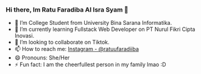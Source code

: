 ### Hi there, Im Ratu Faradiba Al Isra Syam 👋

- 🔭 I’m College Student from University Bina Sarana Informatika.
- 🌱 I’m currently learning Fullstack Web Developer on PT Nurul Fikri Cipta Inovasi.
- 👯 I’m looking to collaborate on Tiktok.
- 📫 How to reach me: [Instagram - @ratuufaradiiba](https://www.instagram.com/ratuufaradiiba)
- 😄 Pronouns: She/Her
- ⚡ Fun fact: I am the cheerfullest person in my family lmao :D

